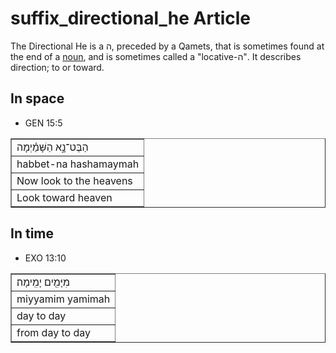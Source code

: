 # suffix_directional_he Article
The Directional He is a ה, preceded by a Qamets, that is sometimes found at the end of a [noun](https://git.door43.org/Door43/en-uhg/src/master/content/noun/02.md), and is sometimes called a "locative-ה". It describes direction; to or toward.

## In space

* GEN 15:5
<table border="1" class="docutils">
<colgroup>
<col width="100%" />
</colgroup>
<tbody valign="top">
<tr class="row-odd"><td>הַבֶּט־נָ֣א הַשָּׁמַ֗יְמָה</td>
</tr>
<tr class="row-even"><td>habbet-na hashamaymah</td>
</tr>
<tr class="row-odd"><td>Now look to the heavens</td>
</tr>
<tr class="row-even"><td>Look toward heaven</td>
</tr>
</tbody>
</table>
	
## In time

* EXO 13:10
<table border="1" class="docutils">
<colgroup>
<col width="100%" />
</colgroup>
<tbody valign="top">
<tr class="row-odd"><td>מִיָּמִ֖ים יָמִֽימָה׃</td>
</tr>
<tr class="row-even"><td>miyyamim yamimah</td>
</tr>
<tr class="row-odd"><td>day to day</td>
</tr>
<tr class="row-even"><td>from day to day</td>
</tr>
</tbody>
</table>